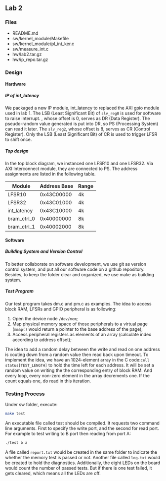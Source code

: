 Lab 2
-----

### Files

- README.md
- sw/kernel\_module/Makefile
- sw/kernel\_module/pl\_int\_ker.c
- sw/measure\_int.c
- hw/lab2.tar.gz
- hw/ip\_repo.tar.gz

### Design

#### Hardware

##### IP of int\_latency

We packaged a new IP module, int\_latency to replaced the AXI gpio module used in lab 1.
The LSB (Least Significant Bit) of `slv_reg0` is used for software to raise interrupt.
, whose offset is 0, serves as DR (Data Register).
The pseudo-random value generated is put into DR, so PS (Processing System) can read it later.
The `slv_reg2`, whose offset is 8, serves as CR (Control Register).
Only the LSB (Least Significant Bit) of CR is used to trigger LFSR to shift once.

##### Top design

In the top block diagram, we instanced one LFSR10 and one LFSR32.
Via AXI Interconnect module, they are connected to PS.
The address assignments are listed in the following table.

| Module        | Address Base | Range |
|---------------|--------------|-------|
| LFSR10        | 0x43C00000   | 4k    |
| LFSR32        | 0x43C01000   | 4k    |
| int\_latency  | 0x43C10000   | 4k    |
| bram\_ctrl\_0 | 0x40000000   | 8k    |
| bram\_ctrl\_1 | 0x40002000   | 8k    |

#### Software

##### Building System and Version Control

To better collaborate on software development, we use git as version control system, and put all our software code on a github repository.
Besides, to keep the folder clear and organized, we use make as building system.

##### Test Program

Our test program takes dm.c and pm.c as examples.
The idea to access block RAM, LFSRs and GPIO peripheral is as following:

1. Open the device node `/dev/mem`;
2. Map physical memory space of those peripherals to a virtual page (`mmap()` would return a pointer to the base address of the page);
3. Access peripheral registers as elements of an array (calculate index according to address offset);

The idea to add a random delay between the write and read on one address is couting down from a random value then read back upon timeout.
To implement the idea, we have an 1024-element array in the C code:`cell status[TEST_LENGTH]` to hold the time left for each address.
It will be set a random value on writing the the corresponding entry of block RAM.
And every loop, every non-zero element in the array decrements one.
If the count equals one, do read in this iteration.

### Testing Process

Under sw folder, execute:
``` bash
make test
```
An executable file called test should be compiled.
It requests two command line arguments.
First to specify the write port, and the second for read port.
For example to test writing to B port then reading from port A:
``` bash
./test b a
```

A file called `report.txt` would be created in the same folder to indicate the whether the memory test is passed or not.
Another file called `log.txt` would be created to hold the diagnostics.
Additionally, the eight LEDs on the board would count the number of passed tests.
But if there is one test failed, it gets cleared, which means all the LEDs are off.

